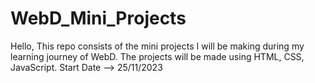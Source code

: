 # WebD_Mini_Projects
Hello,
This repo consists of the mini projects I will be making during my learning journey of WebD.
The projects will be made using HTML, CSS, JavaScript.
Start Date --> 25/11/2023
